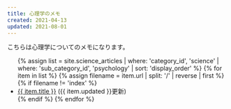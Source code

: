 ```yaml
---
title: 心理学のメモ
created: 2021-04-13
updated: 2021-08-01
---
```

こちらは心理学についてのメモになります。  

<ul>
    {% assign list = site.science_articles  | where: 'category_id', 'science'
                                            | where: 'sub_category_id', 'psychology'
                                            | sort: 'display_order' %}
    {% for item in list %}
        {% assign filename = item.url | split: '/' | reverse | first %}
        {% if filename != 'index' %}
            <li>
            <a href="{{ item.url }}">{{ item.title }}</a> ({{ item.updated }}更新)
            </li>
        {% endif %}
    {% endfor %}
</ul>
